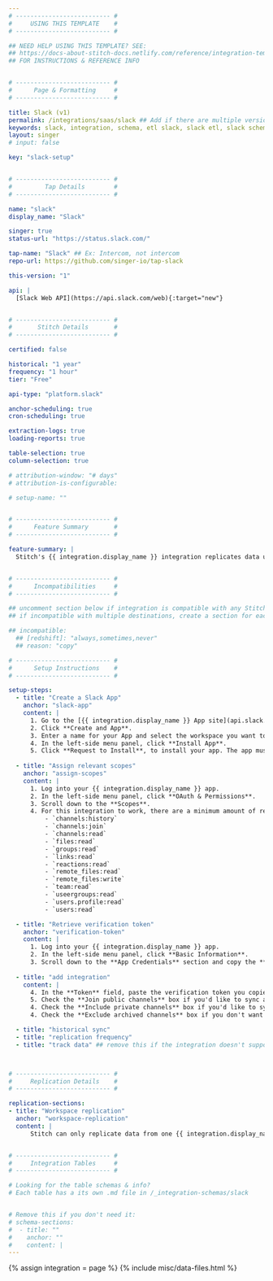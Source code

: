 ```yaml
---
# -------------------------- #
#     USING THIS TEMPLATE    #
# -------------------------- #

## NEED HELP USING THIS TEMPLATE? SEE:
## https://docs-about-stitch-docs.netlify.com/reference/integration-templates/saas/
## FOR INSTRUCTIONS & REFERENCE INFO


# -------------------------- #
#      Page & Formatting     #
# -------------------------- #

title: Slack (v1)
permalink: /integrations/saas/slack ## Add if there are multiple versions: /vVERSION
keywords: slack, integration, schema, etl slack, slack etl, slack schema
layout: singer
# input: false

key: "slack-setup"


# -------------------------- #
#         Tap Details        #
# -------------------------- #

name: "slack"
display_name: "Slack"

singer: true
status-url: "https://status.slack.com/"

tap-name: "Slack" ## Ex: Intercom, not intercom
repo-url: https://github.com/singer-io/tap-slack

this-version: "1"

api: |
  [Slack Web API](https://api.slack.com/web){:target="new"}


# -------------------------- #
#       Stitch Details       #
# -------------------------- #

certified: false 

historical: "1 year"
frequency: "1 hour"
tier: "Free"

api-type: "platform.slack"

anchor-scheduling: true
cron-scheduling: true

extraction-logs: true
loading-reports: true

table-selection: true
column-selection: true

# attribution-window: "# days"
# attribution-is-configurable: 

# setup-name: ""


# -------------------------- #
#      Feature Summary       #
# -------------------------- #

feature-summary: |
  Stitch's {{ integration.display_name }} integration replicates data using the {{ integration.api | flatify | strip }}. Refer to the [Schema](#schema) section for a list of objects available for replication. For this integration, you will need to create a new integration for each individual {{ integration.display_name }} workspace you want to replicate data from.


# -------------------------- #
#      Incompatibilities     #
# -------------------------- #

## uncomment section below if integration is compatible with any Stitch destinations
## if incompatible with multiple destinations, create a section for each destination

## incompatible:
  ## [redshift]: "always,sometimes,never"
  ## reason: "copy" 

# -------------------------- #
#      Setup Instructions    #
# -------------------------- #

setup-steps:
  - title: "Create a Slack App"
    anchor: "slack-app"
    content: |
      1. Go to the [{{ integration.display_name }} App site](api.slack.com/apps).
      2. Click **Create and App**.
      3. Enter a name for your App and select the workspace you want to replicate data from, then click **Create App**.
      4. In the left-side menu panel, click **Install App**.
      5. Click **Request to Install**, to install your app. The app must be installed so that you're allowed you to connect to Stitch.
  
  - title: "Assign relevant scopes"
    anchor: "assign-scopes"
    content: |
      1. Log into your {{ integration.display_name }} app.
      2. In the left-side menu panel, click **OAuth & Permissions**.
      3. Scroll down to the **Scopes**.
      4. For this integration to work, there are a minimum amount of required scopes that need to be added in the **Bot Token Scopes** catecory. They are:
          - `channels:history`
          - `channels:join`
          - `channels:read`
          - `files:read`
          - `groups:read`
          - `links:read`
          - `reactions:read`
          - `remote_files:read`
          - `remote_files:write`
          - `team:read`
          - `useergroups:read`
          - `users.profile:read`
          - `users:read`

  - title: "Retrieve verification token"
    anchor: "verification-token"
    content: |
      1. Log into your {{ integration.display_name }} app.
      2. In the left-side menu panel, click **Basic Information**.
      3. Scroll down to the **App Credentials** section and copy the **Verification Token**. Keep the token readily available for the next step.
  
  - title: "add integration"
    content: |
      4. In the **Token** field, paste the verification token you copied from [step 3](#verification-token).
      5. Check the **Join public channels** box if you'd like to sync all public channels in the workspace you're replicating, and not just the channels you've personally joined.
      4. Check the **Include private channels** box if you'd like to sync privatee channels in the workspace.
      4. Check the **Exclude archived channels** box if you don't want to sync data from archived channels.

  - title: "historical sync"
  - title: "replication frequency"
  - title: "track data" ## remove this if the integration doesn't support at least table selection



# -------------------------- #
#     Replication Details    #
# -------------------------- #

replication-sections:
- title: "Workspace replication"
  anchor: "workspace-replication"
  content: |
      Stitch can only replicate data from one {{ integration.display_name }} workspace at a time. In order to replicate multiple workspaces, you will need to create integrations for each workspace.


# -------------------------- #
#     Integration Tables     #
# -------------------------- #

# Looking for the table schemas & info?
# Each table has a its own .md file in /_integration-schemas/slack


# Remove this if you don't need it:
# schema-sections:
#  - title: ""
#    anchor: ""
#    content: |
---
```

{% assign integration = page %}
{% include misc/data-files.html %}